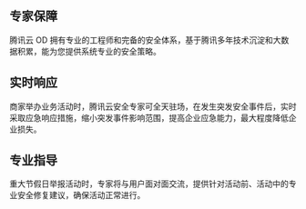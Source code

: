 ## 专家保障
腾讯云 OD 拥有专业的工程师和完备的安全体系，基于腾讯多年技术沉淀和大数据积累，能为您提供系统专业的安全策略。
## 实时响应
商家举办业务活动时，腾讯云安全专家可全天驻场，在发生突发安全事件后，实时采取应急响应措施，缩小突发事件影响范围，提高企业应急能力，最大程度降低企业损失。
## 专业指导
重大节假日举报活动时，专家将与用户面对面交流，提供针对活动前、活动中的专业安全修复建议，确保活动正常进行。

